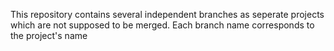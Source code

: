 This repository contains several independent branches as seperate projects which are not supposed to be merged. Each branch name corresponds to the project's name
